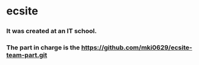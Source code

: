 # ecsite
### It was created at an IT school.　
### The part in charge is the https://github.com/mki0629/ecsite-team-part.git
